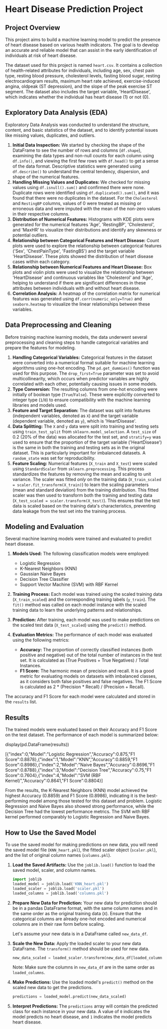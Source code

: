 # Heart Disease Prediction Project

## Project Overview

This project aims to build a machine learning model to predict the presence of heart disease based on various health indicators. The goal is to develop an accurate and reliable model that can assist in the early identification of individuals at risk of heart disease.

The dataset used for this project is named `heart.csv`. It contains a collection of health-related attributes for individuals, including age, sex, chest pain type, resting blood pressure, cholesterol levels, fasting blood sugar, resting electrocardiogram results, maximum heart rate achieved, exercise-induced angina, oldpeak (ST depression), and the slope of the peak exercise ST segment. The dataset also includes the target variable, 'HeartDisease', which indicates whether the individual has heart disease (1) or not (0).


## Exploratory Data Analysis (EDA)

Exploratory Data Analysis was conducted to understand the structure, content, and basic statistics of the dataset, and to identify potential issues like missing values, duplicates, and outliers.

1.  **Initial Data Inspection:** We started by checking the shape of the DataFrame to see the number of rows and columns (`df.shape`), examining the data types and non-null counts for each column using `df.info()`, and viewing the first few rows with `df.head()` to get a sense of the data format. Descriptive statistics were generated using `df.describe()` to understand the central tendency, dispersion, and shape of the numerical features.
2.  **Handling Missing Values and Duplicates:** We checked for missing values using `df.isnull().sum()` and confirmed there were none. Duplicate rows were identified using `df.duplicated().sum()`, and it was found that there were no duplicates in the dataset. For the `Cholesterol` and `RestingBP` columns, values of 0 were treated as missing or erroneous data and were imputed with the mean of the non-zero values in their respective columns.
3.  **Distribution of Numerical Features:** Histograms with KDE plots were generated for the numerical features 'Age', 'RestingBP', 'Cholesterol', and 'MaxHR' to visualize their distributions and identify any skewness or potential outliers.
4.  **Relationship between Categorical Features and Heart Disease:** Count plots were used to explore the relationship between categorical features ('Sex', 'ChestPainType', 'FastingBS') and the target variable 'HeartDisease'. These plots showed the distribution of heart disease cases within each category.
5.  **Relationship between Numerical Features and Heart Disease:** Box plots and violin plots were used to visualize the relationship between 'HeartDisease' and continuous variables like 'Cholesterol' and 'Age', helping to understand if there are significant differences in these attributes between individuals with and without heart disease.
6.  **Correlation Analysis:** A heatmap of the correlation matrix for numerical features was generated using `df.corr(numeric_only=True)` and `seaborn.heatmap` to visualize the linear relationships between these variables.


## Data Preprocessing and Cleaning

Before training machine learning models, the data underwent several preprocessing and cleaning steps to handle categorical variables and prepare the features for modeling.

1.  **Handling Categorical Variables:** Categorical features in the dataset were converted into a numerical format suitable for machine learning algorithms using one-hot encoding. The `pd.get_dummies()` function was used for this purpose. The `drop_first=True` parameter was set to avoid multicollinearity, which occurs when predictor variables are highly correlated with each other, potentially causing issues in some models.
2.  **Type Conversion:** The resulting columns from one-hot encoding were initially of boolean type (`True`/`False`). These were explicitly converted to integer type (`1`/`0`) to ensure compatibility with the machine learning libraries and models used.
3.  **Feature and Target Separation:** The dataset was split into features (independent variables, denoted as `X`) and the target variable (dependent variable, denoted as `y`), which is 'HeartDisease'.
4.  **Data Splitting:** The `X` and `y` data were split into training and testing sets using `train_test_split` from `sklearn.model_selection`. A `test_size` of 0.2 (20% of the data) was allocated for the test set, and `stratify=y` was used to ensure that the proportion of the target variable ('HeartDisease') is the same in both the training and testing sets as in the original dataset. This is particularly important for imbalanced datasets. A `random_state` was set for reproducibility.
5.  **Feature Scaling:** Numerical features (`X_train` and `X_test`) were scaled using `StandardScaler` from `sklearn.preprocessing`. This process standardizes the features by removing the mean and scaling to unit variance. The scaler was fitted *only* on the training data (`X_train_scaled = scaler.fit_transform(X_train)`) to learn the scaling parameters (mean and standard deviation) from the training distribution. This fitted scaler was then used to transform both the training and testing data (`X_test_scaled = scaler.transform(X_test)`). This ensures that the test data is scaled based on the training data's characteristics, preventing data leakage from the test set into the training process.


## Modeling and Evaluation

Several machine learning models were trained and evaluated to predict heart disease.

1.  **Models Used:** The following classification models were employed:
    *   Logistic Regression
    *   K-Nearest Neighbors (KNN)
    *   Gaussian Naive Bayes
    *   Decision Tree Classifier
    *   Support Vector Machine (SVM) with RBF Kernel

2.  **Training Process:** Each model was trained using the scaled training data (`X_train_scaled`) and the corresponding training labels (`y_train`). The `fit()` method was called on each model instance with the scaled training data to learn the underlying patterns and relationships.

3.  **Prediction:** After training, each model was used to make predictions on the scaled test data (`X_test_scaled`) using the `predict()` method.

4.  **Evaluation Metrics:** The performance of each model was evaluated using the following metrics:
    *   **Accuracy:** The proportion of correctly classified instances (both positive and negative) out of the total number of instances in the test set. It is calculated as (True Positives + True Negatives) / Total Instances.
    *   **F1 Score:** The harmonic mean of precision and recall. It is a good metric for evaluating models on datasets with imbalanced classes, as it considers both false positives and false negatives. The F1 Score is calculated as 2 \* (Precision \* Recall) / (Precision + Recall).

The accuracy and F1 Score for each model were calculated and stored in the `results` list.



## Results

The trained models were evaluated based on their Accuracy and F1 Score on the test dataset. The performance of each model is summarized below:


display(pd.DataFrame(results))

[{"index":0,"Model":"Logistic Regression","Accuracy":0.875,"F1 Score":0.8878},{"index":1,"Model":"KNN","Accuracy":0.8859,"F1 Score":0.8986},{"index":2,"Model":"Naive Bayes","Accuracy":0.8696,"F1 Score":0.8788},{"index":3,"Model":"Decision Tree","Accuracy":0.75,"F1 Score":0.7604},{"index":4,"Model":"SVM (RBF Kernel)","Accuracy":0.8641,"F1 Score":0.8804}]


From the results, the K-Nearest Neighbors (KNN) model achieved the highest Accuracy (0.8859) and F1 Score (0.8986), indicating it is the best-performing model among those tested for this dataset and problem. Logistic Regression and Naive Bayes also showed strong performance, while the Decision Tree had the lowest performance metrics. The SVM with RBF kernel performed comparably to Logistic Regression and Naive Bayes.



## How to Use the Saved Model

To use the saved model for making predictions on new data, you will need the saved model file (`KNN_heart.pkl`), the fitted scaler object (`scaler.pkl`), and the list of original column names (`columns.pkl`).

1.  **Load the Saved Artifacts:** Use the `joblib.load()` function to load the saved model, scaler, and column names.

    ```python
    import joblib
    loaded_model = joblib.load('KNN_heart.pkl')
    loaded_scaler = joblib.load('scaler.pkl')
    loaded_columns = joblib.load('columns.pkl')
    ```

2.  **Prepare New Data for Prediction:** Your new data for prediction should be in a pandas DataFrame format, with the same column names and in the same order as the original training data (`X`). Ensure that the categorical columns are already one-hot encoded and numerical columns are in their raw form before scaling.

    Let's assume your new data is in a DataFrame called `new_data_df`.

3.  **Scale the New Data:** Apply the loaded scaler to your new data DataFrame. The `transform()` method should be used for new data.

    ```python
    new_data_scaled = loaded_scaler.transform(new_data_df[loaded_columns])
    ```
    Note: Make sure the columns in `new_data_df` are in the same order as `loaded_columns`.

4.  **Make Predictions:** Use the loaded model's `predict()` method on the scaled new data to get the predictions.

    ```python
    predictions = loaded_model.predict(new_data_scaled)
    ```

5.  **Interpret Predictions:** The `predictions` array will contain the predicted class for each instance in your new data. A value of `0` indicates the model predicts no heart disease, and `1` indicates the model predicts heart disease.

